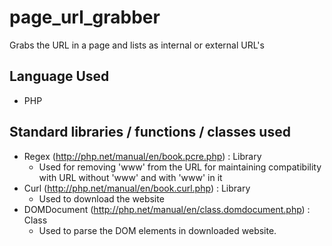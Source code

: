 # page_url_grabber
Grabs the URL in a page and lists as internal or external URL's 
## Language Used
* PHP
## Standard libraries / functions / classes used
* Regex (http://php.net/manual/en/book.pcre.php) : Library  
  * Used for removing 'www' from the URL for maintaining compatibility with URL without 'www' and with 'www' in it
* Curl (http://php.net/manual/en/book.curl.php) : Library
  * Used to download the website
* DOMDocument (http://php.net/manual/en/class.domdocument.php) : Class
  * Used to parse the DOM elements in downloaded website.
